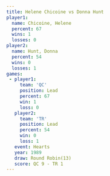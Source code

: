```yaml
---
title: Helene Chicoine vs Donna Hunt
player1:                
  name: Chicoine, Helene
  percent: 67           
  wins: 1               
  losses: 0             
player2:                
  name: Hunt, Donna     
  percent: 54           
  wins: 0               
  losses: 1             
games:
 - player1:        
     team: 'QC'    
     position: Lead
     percent: 67   
     win: 1        
     loss: 0       
   player2:        
     team: 'TR'    
     position: Lead
     percent: 54   
     win: 0        
     loss: 1       
   event: Hearts        
   year: 1989           
   draw: Round Robin(13)
   score: QC 9 - TR 1   
---
```

